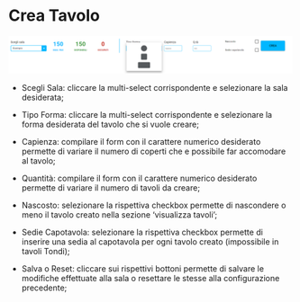 # Crea Tavolo

![NewTable](../../assets/img/imgEditor/nuovoTavolo.png#mobile)

* Scegli Sala: cliccare la multi-select corrispondente e selezionare la sala desiderata;

* Tipo Forma: cliccare la multi-select corrispondente e selezionare la forma desiderata del tavolo che si vuole creare;

* Capienza: compilare il form con il carattere numerico desiderato permette di variare il numero di coperti che e possibile far accomodare al tavolo;

* Quantità: compilare il form con il carattere numerico desiderato permette di variare il numero di tavoli da creare;

* Nascosto: selezionare la rispettiva checkbox permette di nascondere o meno il tavolo creato nella sezione ‘visualizza tavoli’;

* Sedie Capotavola: selezionare la rispettiva checkbox permette di inserire una sedia al capotavola per ogni tavolo creato (impossibile in tavoli Tondi);

* Salva o Reset: cliccare sui rispettivi bottoni permette di salvare le modifiche effettuate alla sala o resettare le stesse alla configurazione precedente;